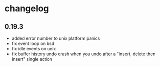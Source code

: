 # changelog

## 0.19.3
- added error number to unix platform panics
- fix event loop on bsd
- fix idle events on unix
- fix buffer history undo crash when you undo after a "insert, delete then insert" single action
